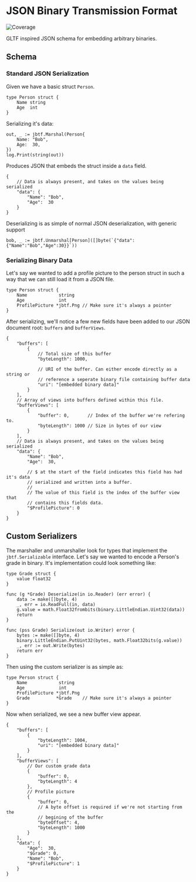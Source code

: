 # JSON Binary Transmission Format
![Coverage](https://img.shields.io/badge/Coverage-80.4%25-brightgreen)

GLTF inspired JSON schema for embedding arbitrary binaries.

## Schema

### Standard JSON Serialization

Given we have a basic struct `Person`.

```golang
type Person struct {
    Name string
    Age  int
}
```

Serializing it's data:

```golang
out, _ := jbtf.Marshal(Person{
    Name: "Bob",
    Age:  30,
})
log.Print(string(out))
```

Produces JSON that embeds the struct inside a `data` field.

```jsonc
{
    // Data is always present, and takes on the values being serialized
    "data": {
        "Name": "Bob",
        "Age":  30
    }
}
```

Deserializing is as simple of normal JSON deserialization, with generic support

```golang
bob, _ := jbtf.Unmarshal[Person]([]byte(`{"data":{"Name":"Bob","Age":30}}`))
```

### Serializing Binary Data

Let's say we wanted to add a profile picture to the person struct in such a way that we can still load it from a JSON file.

```golang
type Person struct {
    Name            string
    Age             int
    ProfilePicture *jbtf.Png // Make sure it's always a pointer
}
```

After serializing, we'll notice a few new fields have been added to our JSON document root: `buffers` and `bufferViews`.

```jsonc
{
    "buffers": [
		{
            // Total size of this buffer
			"byteLength": 1000,

            // URI of the buffer. Can either encode directly as a string or
            // reference a seperate binary file containing buffer data
			"uri": "[embedded binary data]"
		}
	],
    // Array of views into buffers defined within this file.
	"bufferViews": [
		{
			"buffer": 0,       // Index of the buffer we're refering to.
			"byteLength": 1000 // Size in bytes of our view
		}
	],
    // Data is always present, and takes on the values being serialized
    "data": {
        "Name": "Bob",
        "Age":  30,

        // $ at the start of the field indicates this field has had it's data
        // serialized and written into a buffer.
        // 
        // The value of this field is the index of the buffer view that 
        // contains this fields data.
        "$ProfilePicture": 0
    }
}
```

## Custom Serializers

The marshaller and unmarshaller look for types that implement the `jbtf.Serializable` interface. Let's say we wanted to encode a Person's grade in binary. It's implementation could look something like:

```golang
type Grade struct {
	value float32
}

func (g *Grade) Deserialize(in io.Reader) (err error) {
	data := make([]byte, 4)
	_, err = io.ReadFull(in, data)
	g.value = math.Float32frombits(binary.LittleEndian.Uint32(data))
	return
}

func (pss Grade) Serialize(out io.Writer) error {
	bytes := make([]byte, 4)
	binary.LittleEndian.PutUint32(bytes, math.Float32bits(g.value))
	_, err := out.Write(bytes)
	return err
}
```

Then using the custom serializer is as simple as:

```golang
type Person struct {
    Name            string
    Age             int
    ProfilePicture *jbtf.Png
    Grade          *Grade    // Make sure it's always a pointer
}
```

Now when serialized, we see a new buffer view appear.

```jsonc
{
    "buffers": [
		{
			"byteLength": 1004,
			"uri": "[embedded binary data]"
		}
	],
	"bufferViews": [
        // Our custom grade data
		{
			"buffer": 0,    
			"byteLength": 4
		},
        // Profile picture
        {
			"buffer": 0,
            // A byte offset is required if we're not starting from the 
            // begining of the buffer
			"byteOffset": 4,
			"byteLength": 1000
		}
	],
    "data": {
        "Age":  30,
        "$Grade": 0,
        "Name": "Bob",
        "$ProfilePicture": 1
    }
}
```
